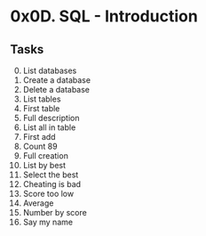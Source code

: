 # 0x0D. SQL - Introduction

## Tasks

0. List databases
1. Create a database
2. Delete a database 
3. List tables
4. First table 
5. Full description
6. List all in table
7. First add 
8. Count 89
9. Full creation
10. List by best
11. Select the best
12. Cheating is bad
13. Score too low
14. Average
15. Number by score
16. Say my name
